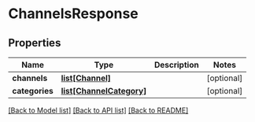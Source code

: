 # ChannelsResponse

## Properties
Name | Type | Description | Notes
------------ | ------------- | ------------- | -------------
**channels** | [**list[Channel]**](Channel.md) |  | [optional] 
**categories** | [**list[ChannelCategory]**](ChannelCategory.md) |  | [optional] 

[[Back to Model list]](../README.md#documentation-for-models) [[Back to API list]](../README.md#documentation-for-api-endpoints) [[Back to README]](../README.md)

